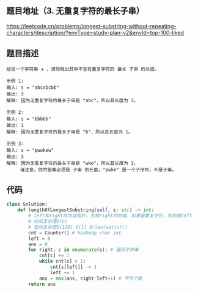 ## 题目地址（3. 无重复字符的最长子串）

https://leetcode.cn/problems/longest-substring-without-repeating-characters/description/?envType=study-plan-v2&envId=top-100-liked

## 题目描述

```
给定一个字符串 s ，请你找出其中不含有重复字符的 最长 子串 的长度。

示例 1:
输入: s = "abcabcbb"
输出: 3 
解释: 因为无重复字符的最长子串是 "abc"，所以其长度为 3。

示例 2:
输入: s = "bbbbb"
输出: 1
解释: 因为无重复字符的最长子串是 "b"，所以其长度为 1。

示例 3:
输入: s = "pwwkew"
输出: 3
解释: 因为无重复字符的最长子串是 "wke"，所以其长度为 3。
     请注意，你的答案必须是 子串 的长度，"pwke" 是一个子序列，不是子串。
```

## 代码

```python
class Solution:
    def lengthOfLongestSubstring(self, s: str) -> int:
        # left和right作为双指针，右移right的时候，如果是重复字符，则右移left
        # 时间复杂度O(n)
        # 空间复杂度O(128) O(1) O(len(set(s)))
        cnt = Counter() # hashmap char int
        left = 0 
        ans = 0
        for right, c in enumerate(s): # 遍历字符串
            cnt[c] += 1
            while cnt[c] > 1:
                cnt[s[left]] -= 1
                left += 1
            ans = max(ans, right-left+1) # 字符个数
        return ans
```
